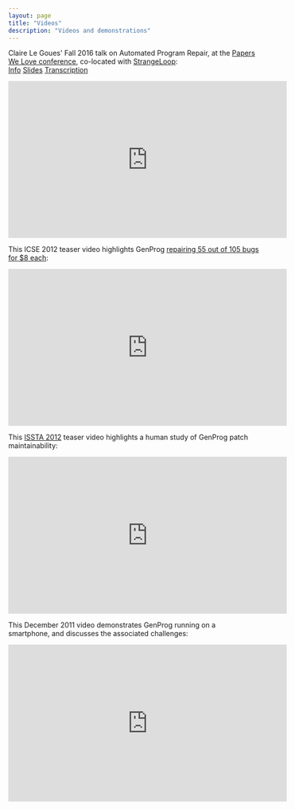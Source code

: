 ```yaml
---
layout: page
title: "Videos"
description: "Videos and demonstrations"
---
```


Claire Le&nbsp;Goues' Fall 2016 talk on Automated Program Repair, at the [Papers
We Love conference](http://pwlconf.org), co-located with
[StrangeLoop](https://www.thestrangeloop.com/):  
[Info](http://pwlconf.org/claire-legoues/) [Slides](http://bit.ly/2d13UGY) [Transcription](http://bit.ly/2diQXWP)
<center>
<iframe width="560" height="315" src="https://www.youtube.com/embed/sRkfMe0_5cA"
frameborder="0"
allowfullscreen></iframe>
</center>

<p>This ICSE 2012 teaser video highlights GenProg <a href="/genprog-code/publications/index.html#icse12">repairing
55 out of 105 bugs for $8 each</a>: </p> 

<center>
<iframe width="560" height="315" src="https://www.youtube.com/embed/Z3itydu_rjo"
frameborder="0" allowfullscreen></iframe>
</center>

<p>This <a href="/genprog-code/publications/index.html#issta12">ISSTA 2012</a> teaser video highlights a human study of 
GenProg patch maintainability: </p> 
<center>
<iframe width="560" height="315" src="https://www.youtube.com/embed/OlvcDOputnA"
frameborder="0" allowfullscreen></iframe>
</center>

<p>This December 2011 video demonstrates GenProg running
on a smartphone, and discusses the associated challenges: </p> 

<center>
<iframe width="560" height="315" src="https://www.youtube.com/embed/95N0Yokm6Bk"
frameborder="0" allowfullscreen></iframe>
</center> 

